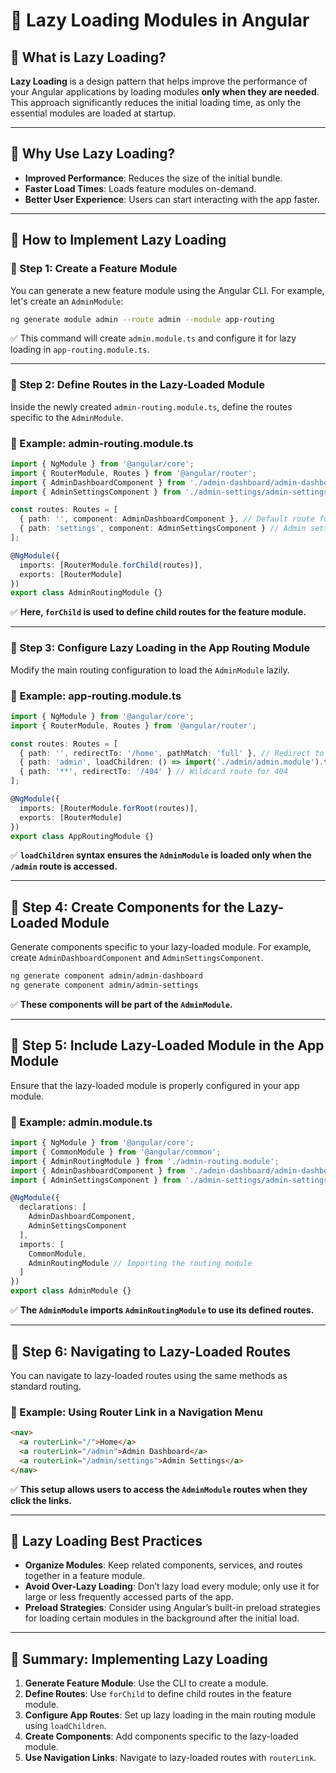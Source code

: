 # **🚀 Lazy Loading Modules in Angular**  

## **🔹 What is Lazy Loading?**  
**Lazy Loading** is a design pattern that helps improve the performance of your Angular applications by loading modules **only when they are needed**. This approach significantly reduces the initial loading time, as only the essential modules are loaded at startup.

---

## **🔹 Why Use Lazy Loading?**  
- **Improved Performance**: Reduces the size of the initial bundle.
- **Faster Load Times**: Loads feature modules on-demand.
- **Better User Experience**: Users can start interacting with the app faster.

---

## **🔹 How to Implement Lazy Loading**  

### **📌 Step 1: Create a Feature Module**  
You can generate a new feature module using the Angular CLI. For example, let's create an `AdminModule`:  
```sh
ng generate module admin --route admin --module app-routing
```
✅ This command will create `admin.module.ts` and configure it for lazy loading in `app-routing.module.ts`.

---

### **📌 Step 2: Define Routes in the Lazy-Loaded Module**  
Inside the newly created `admin-routing.module.ts`, define the routes specific to the `AdminModule`. 

### **📌 Example: admin-routing.module.ts**
```typescript
import { NgModule } from '@angular/core';
import { RouterModule, Routes } from '@angular/router';
import { AdminDashboardComponent } from './admin-dashboard/admin-dashboard.component';
import { AdminSettingsComponent } from './admin-settings/admin-settings.component';

const routes: Routes = [
  { path: '', component: AdminDashboardComponent }, // Default route for admin
  { path: 'settings', component: AdminSettingsComponent } // Admin settings
];

@NgModule({
  imports: [RouterModule.forChild(routes)],
  exports: [RouterModule]
})
export class AdminRoutingModule {}
```
✅ **Here, `forChild` is used to define child routes for the feature module.**  

---

### **📌 Step 3: Configure Lazy Loading in the App Routing Module**  
Modify the main routing configuration to load the `AdminModule` lazily.

### **📌 Example: app-routing.module.ts**
```typescript
import { NgModule } from '@angular/core';
import { RouterModule, Routes } from '@angular/router';

const routes: Routes = [
  { path: '', redirectTo: '/home', pathMatch: 'full' }, // Redirect to home
  { path: 'admin', loadChildren: () => import('./admin/admin.module').then(m => m.AdminModule) }, // Lazy loading admin module
  { path: '**', redirectTo: '/404' } // Wildcard route for 404
];

@NgModule({
  imports: [RouterModule.forRoot(routes)],
  exports: [RouterModule]
})
export class AppRoutingModule {}
```
✅ **`loadChildren` syntax ensures the `AdminModule` is loaded only when the `/admin` route is accessed.**

---

## **🔹 Step 4: Create Components for the Lazy-Loaded Module**  
Generate components specific to your lazy-loaded module. For example, create `AdminDashboardComponent` and `AdminSettingsComponent`.

```sh
ng generate component admin/admin-dashboard
ng generate component admin/admin-settings
```
✅ **These components will be part of the `AdminModule`.**

---

## **🔹 Step 5: Include Lazy-Loaded Module in the App Module**  
Ensure that the lazy-loaded module is properly configured in your app module.

### **📌 Example: admin.module.ts**
```typescript
import { NgModule } from '@angular/core';
import { CommonModule } from '@angular/common';
import { AdminRoutingModule } from './admin-routing.module';
import { AdminDashboardComponent } from './admin-dashboard/admin-dashboard.component';
import { AdminSettingsComponent } from './admin-settings/admin-settings.component';

@NgModule({
  declarations: [
    AdminDashboardComponent,
    AdminSettingsComponent
  ],
  imports: [
    CommonModule,
    AdminRoutingModule // Importing the routing module
  ]
})
export class AdminModule {}
```
✅ **The `AdminModule` imports `AdminRoutingModule` to use its defined routes.**

---

## **🔹 Step 6: Navigating to Lazy-Loaded Routes**  
You can navigate to lazy-loaded routes using the same methods as standard routing.

### **📌 Example: Using Router Link in a Navigation Menu**
```html
<nav>
  <a routerLink="/">Home</a>
  <a routerLink="/admin">Admin Dashboard</a>
  <a routerLink="/admin/settings">Admin Settings</a>
</nav>
```
✅ **This setup allows users to access the `AdminModule` routes when they click the links.**

---

## **🔹 Lazy Loading Best Practices**  
- **Organize Modules**: Keep related components, services, and routes together in a feature module.
- **Avoid Over-Lazy Loading**: Don’t lazy load every module; only use it for large or less frequently accessed parts of the app.
- **Preload Strategies**: Consider using Angular’s built-in preload strategies for loading certain modules in the background after the initial load.

---

## **🚀 Summary: Implementing Lazy Loading**  
1. **Generate Feature Module**: Use the CLI to create a module.
2. **Define Routes**: Use `forChild` to define child routes in the feature module.
3. **Configure App Routes**: Set up lazy loading in the main routing module using `loadChildren`.
4. **Create Components**: Add components specific to the lazy-loaded module.
5. **Use Navigation Links**: Navigate to lazy-loaded routes with `routerLink`.

